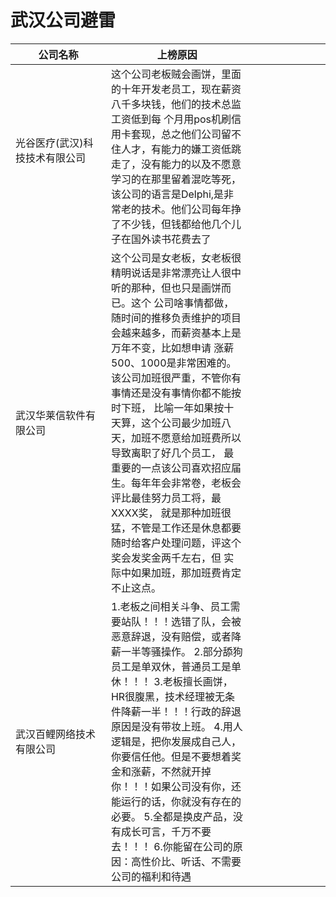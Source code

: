 # 武汉公司避雷

| 公司名称                   | 上榜原因                              |                                         |
| ------------------------------ | ------------------------------------------------------------ | ---- |
| 光谷医疗(武汉)科技技术有限公司 &nbsp;&nbsp;&nbsp;&nbsp;&nbsp;&nbsp;&nbsp;&nbsp;&nbsp;&nbsp;&nbsp;&nbsp;&nbsp;&nbsp;&nbsp;&nbsp;&nbsp;&nbsp;&nbsp;&nbsp;&nbsp;&nbsp;&nbsp;&nbsp;&nbsp;&nbsp;&nbsp;&nbsp;&nbsp;&nbsp;| 这个公司老板贼会画饼，里面的十年开发老员工，现在薪资八千多块钱，他们的技术总监工资低到每      个月用pos机刷信用卡套现，总之他们公司留不住人才，有能力的嫌工资低跳走了，没有能力的以及不愿意学习的在那里留着混吃等死，该公司的语言是Delphi,是非常老的技术。他们公司每年挣了不少钱，但钱都给他几个儿子在国外读书花费去了 | &nbsp;&nbsp;&nbsp;&nbsp;&nbsp;&nbsp;&nbsp;&nbsp;&nbsp;&nbsp;&nbsp;&nbsp;&nbsp;&nbsp;&nbsp;&nbsp;&nbsp;&nbsp;&nbsp;&nbsp;&nbsp;&nbsp;&nbsp;&nbsp;&nbsp;|
| 武汉华莱信软件有限公司 &nbsp;&nbsp;&nbsp;&nbsp;&nbsp;&nbsp;&nbsp;&nbsp;&nbsp;| 这个公司是女老板，女老板很精明说话是非常漂亮让人很中听的那种，但也只是画饼而已。这个     公司啥事情都做，随时间的推移负责维护的项目会越来越多，而薪资基本上是万年不变，比如想申请     涨薪500、1000是非常困难的。该公司加班很严重，不管你有事情还是没有事情你都不能按时下班，     比喻一年如果按十天算，这个公司最少加班八天，加班不愿意给加班费所以导致离职了好几个员工，     最重要的一点该公司喜欢招应届生。每年年会非常卷，老板会评比最佳努力员工将，最XXXX奖，     就是那种加班很猛，不管是工作还是休息都要随时给客户处理问题，评这个奖会发奖金两千左右，但     实际中如果加班，那加班费肯定不止这点。 |      |
|武汉百鲤网络技术有限公司|1.老板之间相关斗争、员工需要站队！！！选错了队，会被恶意辞退，没有赔偿，或者降薪一半等骚操作。 2.部分舔狗员工是单双休，普通员工是单休！！！ 3.老板擅长画饼，HR很腹黑，技术经理被无条件降薪一半！！！行政的辞退原因是没有带妆上班。 4.用人逻辑是，把你发展成自己人，你要信任他。但是不要想着奖金和涨薪，不然就开掉你！！！如果公司没有你，还能运行的话，你就没有存在的必要。 5.全都是换皮产品，没有成长可言，千万不要去！！！ 6.你能留在公司的原因：高性价比、听话、不需要公司的福利和待遇 |     |
